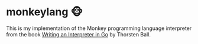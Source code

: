 # monkeylang 🐵

This is my implementation of the Monkey programming language interpreter from the book [Writing an Interpreter in Go](https://interpreterbook.com) by Thorsten Ball.
